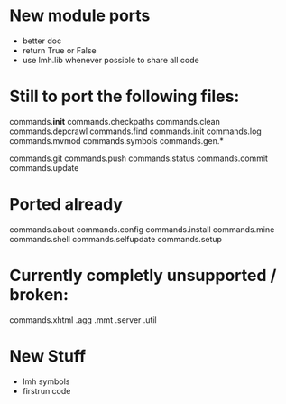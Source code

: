 # New module ports

* better doc
* return True or False
* use lmh.lib whenever possible to share all code

# Still to port the following files:

commands.__init__
commands.checkpaths
commands.clean
commands.depcrawl
commands.find
commands.init
commands.log
commands.mvmod
commands.symbols
commands.gen.*

commands.git
commands.push
commands.status
commands.commit
commands.update

# Ported already

commands.about
commands.config
commands.install
commands.mine
commands.shell
commands.selfupdate
commands.setup

# Currently completly unsupported / broken: 

commands.xhtml
.agg
.mmt
.server
.util

# New Stuff

* lmh symbols
* firstrun code